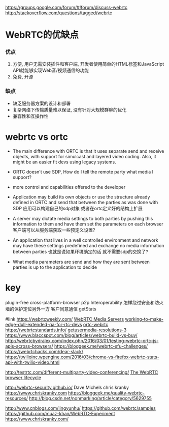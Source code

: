 
https://groups.google.com/forum/#!forum/discuss-webrtc
http://stackoverflow.com/questions/tagged/webrtc

# WebRTC的优缺点
### 优点
1. 方便, 用户无需安装插件和客户端, 开发者使用简单的HTML标签和JavaScript API就能够实现Web音/视频通信的功能
2. 免费, 开源

### 缺点
- 缺乏服务器方案的设计和部署
- 复杂网络下传输质量难以保证, 没有针对大规模群聊的优化
- 兼容性和互操作性

# webrtc vs ortc
- The main difference with ORTC is that it uses separate send and receive objects, with support for simulcast and layered video coding. Also, it might be an easier fit devs using legacy systems.
- ORTC doesn’t use SDP, How do I tell the remote party what media I support?
- more control and capabilities offered to the developer

- Application may build its own objects or use the structure already defined in ORTC and send that between the parties as was done with SDP 应用可以构建自己的sdp对象 或者在ortc定义好的结构上扩展
- A server may dictate media settings to both parties by pushing this information to them and have them set the parameters on each browser 客户端可以从服务端获取一些预定义设置?
- An application that lives in a well controlled environment and network may have these settings predefined and exchange no media information between parties 也就是说如果环境确定的话 就不需要sdp的交换了?
- What media parameters are send and how they are sent between parties is up to the application to decide


# key
plugin-free cross-platform-browser p2p Interoperability
怎样绕过安全和防火墙的保护定位另外一方
客户同意通信
getStats


#link
https://webrtcweekly.com/
[WebRTC Media Servers](http://webrtcbydralex.com/index.php/2016/09/08/webrtc-media-servers/)
[working-to-make-edge-dull-extended-qa-for-rtc-devs](https://webrtchacks.com/working-to-make-edge-dull-extended-qa-for-rtc-devs/)
[ortc-webrtc](https://thenewdialtone.com/ortc-webrtc/)
https://webrtcstandards.info/
[getusermedia-resolutions-3](https://webrtchacks.com/getusermedia-resolutions-3/)
https://www.blaccspot.com/blog/articles/webrtc-build-vs-buy/
http://webrtcbydralex.com/index.php/2016/03/01/testing-webrtc-ortc-js-apis-across-browsers/
https://bloggeek.me/webrtc-sfu-challenges/
https://webrtchacks.com/dear-slack/
https://twilioinc.wpengine.com/2016/03/chrome-vs-firefox-webrtc-stats-api-with-twilio-video.html

http://testrtc.com/different-multiparty-video-conferencing/
[The WebRTC browser lifecycle](https://medium.com/the-making-of-appear-in/the-webrtc-browser-lifecycle-cf816000a878#.jctjnptel)


http://webrtc-security.github.io/
Dave Michels
chris kranky
https://www.chriskranky.com
https://bloggeek.me/quality-webrtc-resources/
http://blog.csdn.net/nonmarking/article/category/5629755


http://www.cnblogs.com/lingyunhu/
https://github.com/webrtc/samples
https://github.com/muaz-khan/WebRTC-Experiment
https://www.chriskranky.com/